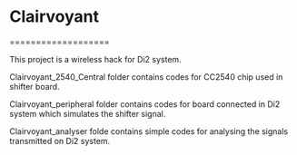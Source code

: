 # Clairvoyant
===================

This project is a wireless hack for Di2 system.

Clairvoyant_2540_Central folder contains codes for CC2540 chip used in shifter board.

Clairvoyant_peripheral folder contains codes for board connected in Di2 system which simulates the shifter signal.

Clairvoyant_analyser folde contains simple codes for analysing the signals transmitted on Di2 system.
